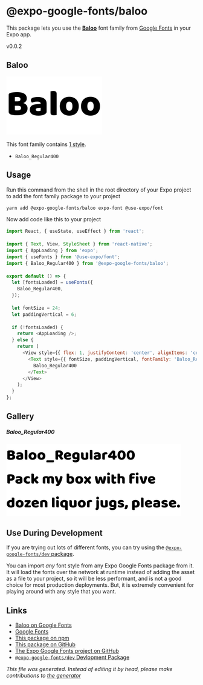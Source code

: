 # @expo-google-fonts/baloo

This package lets you use the [**Baloo**](https://fonts.google.com/specimen/Baloo) font family from [Google Fonts](https://fonts.google.com/) in your Expo app.

v0.0.2

## Baloo

![Baloo](./font-family.png)

This font family contains [1 style](#gallery).

- `Baloo_Regular400`

## Usage

Run this command from the shell in the root directory of your Expo project to add the font family package to your project
```sh
yarn add @expo-google-fonts/baloo expo-font @use-expo/font
```

Now add code like this to your project
```js
import React, { useState, useEffect } from 'react';

import { Text, View, StyleSheet } from 'react-native';
import { AppLoading } from 'expo';
import { useFonts } from '@use-expo/font';
import { Baloo_Regular400 } from '@expo-google-fonts/baloo';

export default () => {
  let [fontsLoaded] = useFonts({
    Baloo_Regular400,
  });

  let fontSize = 24;
  let paddingVertical = 6;

  if (!fontsLoaded) {
    return <AppLoading />;
  } else {
    return (
      <View style={{ flex: 1, justifyContent: 'center', alignItems: 'center' }}>
        <Text style={{ fontSize, paddingVertical, fontFamily: 'Baloo_Regular400' }}>
          Baloo_Regular400
        </Text>
      </View>
    );
  }
};

```

## Gallery

##### Baloo_Regular400
![Baloo_Regular400](./2466b115f1d612b5be7c3c51aa118d952041ad4c9ebc6b790d3659c11ae3681d.ttf.png)


## Use During Development

If you are trying out lots of different fonts, you can try using the [`@expo-google-fonts/dev` package](https://www.npmjs.com/package/@expo-google-fonts/dev).

You can import *any* font style from any Expo Google Fonts package from it. It will load the fonts
over the network at runtime instead of adding the asset as a file to your project, so it will be 
less performant, and is not a good choice for most production deployments. But, it is extremely convenient
for playing around with any style that you want.

## Links

- [Baloo on Google Fonts](https://fonts.google.com/specimen/Baloo)
- [Google Fonts](https://fonts.google.com/)
- [This package on npm](https://www.npmjs.com/package/@expo-google-fonts/baloo)
- [This package on GitHub](https://github.com/expo/google-fonts/tree/master/font-packages/baloo)
- [The Expo Google Fonts project on GitHub](https://github.com/expo/google-fonts)
- [`@expo-google-fonts/dev` Devlopment Package](https://github.com/expo/google-fonts/tree/master/font-packages/dev)


*This file was generated. Instead of editing it by head, please make contributions to [the generator](https://github.com/expo/google-fonts/tree/master/packages/generator)*
